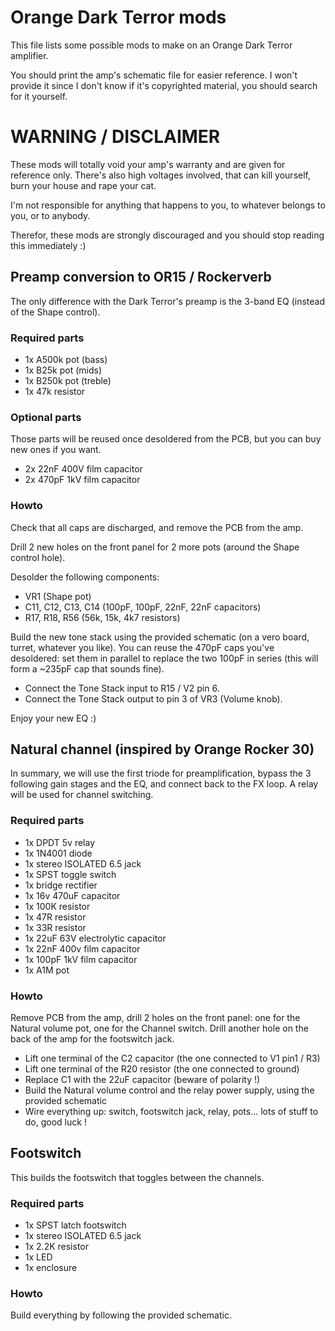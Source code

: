 # Orange Dark Terror mods

This file lists some possible mods to make on an Orange Dark Terror amplifier.

You should print the amp's schematic file for easier reference. I won't provide it since I don't know if it's copyrighted material, you should search for it yourself.

# WARNING / DISCLAIMER

These mods will totally void your amp's warranty and are given for reference only. There's also high voltages involved, that can kill yourself, burn your house and rape your cat.

I'm not responsible for anything that happens to you, to whatever belongs to you, or to anybody.

Therefor, these mods are strongly discouraged and you should stop reading this immediately :)

## Preamp conversion to OR15 / Rockerverb
The only difference with the Dark Terror's preamp is the 3-band EQ (instead of the Shape control).

### Required parts
* 1x A500k pot (bass)
* 1x B25k pot (mids)
* 1x B250k pot (treble)
* 1x 47k resistor

### Optional parts
Those parts will be reused once desoldered from the PCB, but you can buy new ones if you want.
* 2x 22nF 400V film capacitor
* 2x 470pF 1kV film capacitor

### Howto
Check that all caps are discharged, and remove the PCB from the amp.

Drill 2 new holes on the front panel for 2 more pots (around the Shape control hole).

Desolder the following components: 
* VR1 (Shape pot)
* C11, C12, C13, C14 (100pF, 100pF, 22nF, 22nF capacitors)
* R17, R18, R56 (56k, 15k, 4k7 resistors)

Build the new tone stack using the provided schematic (on a vero board, turret, whatever you like). You can reuse the 470pF caps you've desoldered: set them in parallel to replace the two 100pF in series (this will form a ~235pF cap that sounds fine).

* Connect the Tone Stack input to R15 / V2 pin 6.
* Connect the Tone Stack output to pin 3 of VR3 (Volume knob).

Enjoy your new EQ :)

## Natural channel (inspired by Orange Rocker 30)
In summary, we will use the first triode for preamplification, bypass the 3 following gain stages and the EQ, and connect back to the FX loop. A relay will be used for channel switching.

### Required parts
* 1x DPDT 5v relay
* 1x 1N4001 diode
* 1x stereo ISOLATED 6.5 jack
* 1x SPST toggle switch
* 1x bridge rectifier
* 1x 16v 470uF capacitor
* 1x 100K resistor
* 1x 47R resistor
* 1x 33R resistor
* 1x 22uF 63V electrolytic capacitor
* 1x 22nF 400v film capacitor
* 1x 100pF 1kV film capacitor
* 1x A1M pot

### Howto

Remove PCB from the amp, drill 2 holes on the front panel: one for the Natural volume pot, one for the Channel switch.
Drill another hole on the back of the amp for the footswitch jack.

* Lift one terminal of the C2 capacitor (the one connected to V1 pin1 / R3)
* Lift one terminal of the R20 resistor (the one connected to ground)
* Replace C1 with the 22uF capacitor (beware of polarity !)
* Build the Natural volume control and the relay power supply,  using the provided schematic
* Wire everything up: switch, footswitch jack, relay, pots... lots of stuff to do, good luck !


## Footswitch
This builds the footswitch that toggles between the channels.

### Required parts
* 1x SPST latch footswitch
* 1x stereo ISOLATED 6.5 jack
* 1x 2.2K resistor
* 1x LED
* 1x enclosure

### Howto
Build everything by following the provided schematic.


